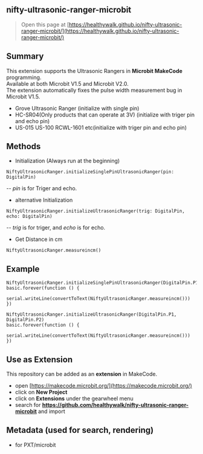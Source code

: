 ## nifty-ultrasonic-ranger-microbit

> Open this page at [https://healthywalk.github.io/nifty-ultrasonic-ranger-microbit/](https://healthywalk.github.io/nifty-ultrasonic-ranger-microbit/)

## Summary
This extension supports the Ultrasonic Rangers in __Microbit MakeCode__ programming.  
Available at both Microbit V1.5 and Microbit V2.0.  
The extension automatically fixes the pulse width measurement bug in Microbit V1.5.  
* Grove Ultrasonic Ranger (initialize with single pin)
* HC-SR04(Only products that can operate at 3V) (initialize with triger pin and echo pin)
* US-015 US-100 RCWL-1601 etc(initialize with triger pin and echo pin)

## Methods
* Initialization    (Always run at the beginning)
```
NiftyUltrasonicRanger.initializeSinglePinUltrasonicRanger(pin: DigitalPin) 
```
-- *pin* is for Triger and echo. 

* alternative Initialization 
```
NiftyUltrasonicRanger.initializeUltrasonicRanger(trig: DigitalPin, echo: DigitalPin)
```
-- *trig* is for triger, and *echo* is for echo.  

* Get Distance in cm
```
NiftyUltrasonicRanger.measureincm()
```

## Example
```blocks
NiftyUltrasonicRanger.initializeSinglePinUltrasonicRanger(DigitalPin.P1)
basic.forever(function () {
    serial.writeLine(convertToText(NiftyUltrasonicRanger.measureincm()))
})
```

```blocks
NiftyUltrasonicRanger.initializeUltrasonicRanger(DigitalPin.P1, DigitalPin.P2)
basic.forever(function () {
    serial.writeLine(convertToText(NiftyUltrasonicRanger.measureincm()))
})
```

## Use as Extension

This repository can be added as an **extension** in MakeCode.

* open [https://makecode.microbit.org/](https://makecode.microbit.org/)
* click on **New Project**
* click on **Extensions** under the gearwheel menu
* search for **https://github.com/healthywalk/nifty-ultrasonic-ranger-microbit**  and import


## Metadata (used for search, rendering)

* for PXT/microbit
<script src="https://makecode.com/gh-pages-embed.js"></script><script>makeCodeRender("{{ site.makecode.home_url }}", "{{ site.github.owner_name }}/{{ site.github.repository_name }}");</script>
